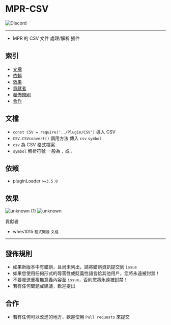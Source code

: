 # MPR-CSV
<img alt="Discord" src="https://img.shields.io/discord/926545182407688273">

------

- MPR 的 CSV 文件 處理/解析 插件

## 索引
- [文檔](#文檔)
- [依賴](#依賴)
- [效果](#效果)
- [貢獻者](#貢獻者)
- [發佈規則](#發佈規則)
- [合作](#合作)

## 文檔
- `const CSV = require('../Plugin/CSV')` 導入 CSV
- `CSV.CSVconvert()` 調用方法 傳入 `csv` `symbol`
- `csv` 為 CSV 格式檔案
- `symbol` 解析符號 一般為 `,` 或 `;`

## 依賴
- pluginLoader `>=3.5.0`

## 效果
![unknown (1)](https://user-images.githubusercontent.com/44525760/164350505-4b475e66-bbb0-4fb6-8b45-08fa7a1b8321.png)
![unknown](https://user-images.githubusercontent.com/44525760/164350511-c0cb4cb5-264e-4e3c-849a-a818e2e82b82.png)

貢獻者
- whes1015 `程式開發` `文檔`

------

## 發佈規則
- 如果新版本中有錯誤，且尚未列出，請將錯誤資訊提交到 ```issue```
- 如果您使用任何形式的辱罵性或貶義性語言給其他用戶，您將永遠被封禁！
- 不要發送重複無意義內容至 ```issue```，否則您將永遠被封禁！
- 若有任何問題或建議，歡迎提出

## 合作
- 若有任何可以改進的地方，歡迎使用 ```Pull requests``` 來提交

